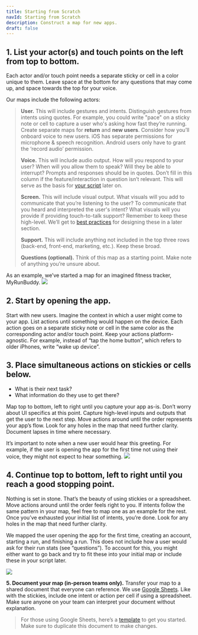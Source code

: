 ```yaml
---
title: Starting from Scratch
navId: Starting from Scratch
description: Construct a map for new apps.
draft: false
---
```


## **1. List your actor(s) and touch points on the left from top to bottom.**

Each actor and/or touch point needs a separate sticky or cell in a color unique to them. Leave space at the bottom for any questions that may come up, and space towards the top for your voice.

Our maps include the following actors:

> **User.** This will include gestures and intents. Distinguish gestures from intents using quotes. For example, you could write "pace" on a sticky note or cell to capture a user who's asking how fast they’re running. Create separate maps for **return** and **new users**. Consider how you’ll onboard voice to new users. iOS has separate permissions for microphone & speech recognition. Android users only have to grant the ‘record audio’ permission.
>
> **Voice.** This will include audio output. How will you respond to your user? When will you allow them to speak? Will they be able to interrupt? Prompts and responses should be in quotes. Don’t fill in this column if the feature/interaction in question isn’t relevant. This will serve as the basis for [your script](script-storyboard-responses) later on.
>
> **Screen.** This will include visual output. What visuals will you add to communicate that you’re listening to the user? To communicate that you heard and interpreted the user's intent? What visuals will you provide if providing touch-to-talk support? Remember to keep these high-level. We’ll get to [best practices](/docs/Design/tips-for-designing-visual-output) for designing these in a later section.
>
> **Support.** This will include anything not included in the top three rows (back-end, front-end, marketing, etc.). Keep these broad.
>
> **Questions (optional).** Think of this map as a starting point. Make note of anything you’re unsure about.

As an example, we’ve started a map for an imagined fitness tracker, MyRunBuddy. 
![](https://paper-attachments.dropbox.com/s_64309765F21EEABBFEB095F2281AAE0D852D3B39607DDCA807D5E9D53AAABE5C_1581629577075_MyRunBuddy+-+actors+new.png)

## **2. Start by opening the app.**

Start with new users. Imagine the context in which a user might come to your app. List actions until something would happen on the device. Each action goes on a separate sticky note or cell in the same color as the corresponding actor and/or touch point. Keep your actions platform-agnostic. For example, instead of “tap the home button”, which refers to older iPhones, write “wake up device”.

## **3. Place simultaneous actions on stickies or cells below.**

- What is their next task?
- What information do they use to get there?

Map top to bottom, left to right until you capture your app as-is. Don’t worry about UI specifics at this point. Capture high-level inputs and outputs that get the user to the next step. Move actions around until the order represents your app’s flow. Look for any holes in the map that need further clarity. Document lapses in time where necessary.

It’s important to note when a new user would hear this greeting. For example, if the user is opening the app for the first time not using their voice, they might not expect to hear something.
![](https://paper-attachments.dropbox.com/s_64309765F21EEABBFEB095F2281AAE0D852D3B39607DDCA807D5E9D53AAABE5C_1581629849651_MyRunBuddy+-+new+column.png)

## **4. Continue top to bottom, left to right until you reach a good stopping point.**

Nothing is set in stone. That’s the beauty of using stickies or a spreadsheet. Move actions around until the order feels right to you. If intents follow the same pattern in your map, feel free to map one as an example for the rest. Once you’ve exhausted your initial list of intents, you’re done. Look for any holes in the map that need further clarity.

We mapped the user opening the app for the first time, creating an account, starting a run, and finishing a run. This does not include how a user would ask for their run stats (see “questions”). To account for this, you might either want to go back and try to fit these into your initial map or include these in your script later.

![](https://paper-attachments.dropbox.com/s_64309765F21EEABBFEB095F2281AAE0D852D3B39607DDCA807D5E9D53AAABE5C_1581630226823_MyRunBuddy+-+new+complete.png)

**5. Document your map (in-person teams only).**
Transfer your map to a shared document that everyone can reference. We use [Google Sheets](https://www.google.com/sheets/about/). Like with the stickies, include one intent or action per cell if using a spreadsheet. Make sure anyone on your team can interpret your document without explanation.

> For those using Google Sheets, here’s a [template](https://docs.google.com/spreadsheets/d/1epKA1i_2Cbb8sCEnV_D1mHl4VHfdJhY7-EXZGIrPjbM/edit?usp=sharing) to get you started. Make sure to duplicate this document to make changes.
